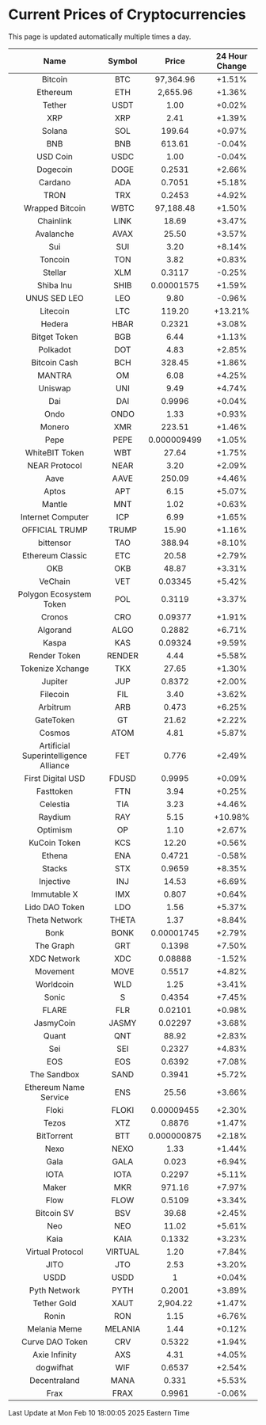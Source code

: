# Current Prices of Cryptocurrencies
This page is updated automatically multiple times a day.

| Name | Symbol | Price | 24 Hour Change |
| :---: |:---:| :---: | :---: |
| Bitcoin | BTC | 97,364.96 | +1.51% |
| Ethereum | ETH | 2,655.96 | +1.36% |
| Tether | USDT | 1.00 | +0.02% |
| XRP | XRP | 2.41 | +1.39% |
| Solana | SOL | 199.64 | +0.97% |
| BNB | BNB | 613.61 | -0.04% |
| USD Coin | USDC | 1.00 | -0.04% |
| Dogecoin | DOGE | 0.2531 | +2.66% |
| Cardano | ADA | 0.7051 | +5.18% |
| TRON | TRX | 0.2453 | +4.92% |
| Wrapped Bitcoin | WBTC | 97,188.48 | +1.50% |
| Chainlink | LINK | 18.69 | +3.47% |
| Avalanche | AVAX | 25.50 | +3.57% |
| Sui | SUI | 3.20 | +8.14% |
| Toncoin | TON | 3.82 | +0.83% |
| Stellar | XLM | 0.3117 | -0.25% |
| Shiba Inu | SHIB | 0.00001575 | +1.59% |
| UNUS SED LEO | LEO | 9.80 | -0.96% |
| Litecoin | LTC | 119.20 | +13.21% |
| Hedera | HBAR | 0.2321 | +3.08% |
| Bitget Token | BGB | 6.44 | +1.13% |
| Polkadot | DOT | 4.83 | +2.85% |
| Bitcoin Cash | BCH | 328.45 | +1.86% |
| MANTRA | OM | 6.08 | +4.25% |
| Uniswap | UNI | 9.49 | +4.74% |
| Dai | DAI | 0.9996 | +0.04% |
| Ondo | ONDO | 1.33 | +0.93% |
| Monero | XMR | 223.51 | +1.46% |
| Pepe | PEPE | 0.000009499 | +1.05% |
| WhiteBIT Token | WBT | 27.64 | +1.75% |
| NEAR Protocol | NEAR | 3.20 | +2.09% |
| Aave | AAVE | 250.09 | +4.46% |
| Aptos | APT | 6.15 | +5.07% |
| Mantle | MNT | 1.02 | +0.63% |
| Internet Computer | ICP | 6.99 | +1.65% |
| OFFICIAL TRUMP | TRUMP | 15.90 | +1.16% |
| bittensor | TAO | 388.94 | +8.10% |
| Ethereum Classic | ETC | 20.58 | +2.79% |
| OKB | OKB | 48.87 | +3.31% |
| VeChain | VET | 0.03345 | +5.42% |
| Polygon Ecosystem Token | POL | 0.3119 | +3.37% |
| Cronos | CRO | 0.09377 | +1.91% |
| Algorand | ALGO | 0.2882 | +6.71% |
| Kaspa | KAS | 0.09324 | +9.59% |
| Render Token | RENDER | 4.44 | +5.58% |
| Tokenize Xchange | TKX | 27.65 | +1.30% |
| Jupiter | JUP | 0.8372 | +2.00% |
| Filecoin | FIL | 3.40 | +3.62% |
| Arbitrum | ARB | 0.473 | +6.25% |
| GateToken | GT | 21.62 | +2.22% |
| Cosmos | ATOM | 4.81 | +5.87% |
| Artificial Superintelligence Alliance | FET | 0.776 | +2.49% |
| First Digital USD | FDUSD | 0.9995 | +0.09% |
| Fasttoken | FTN | 3.94 | +0.25% |
| Celestia | TIA | 3.23 | +4.46% |
| Raydium | RAY | 5.15 | +10.98% |
| Optimism | OP | 1.10 | +2.67% |
| KuCoin Token | KCS | 12.20 | +0.56% |
| Ethena | ENA | 0.4721 | -0.58% |
| Stacks | STX | 0.9659 | +8.35% |
| Injective | INJ | 14.53 | +6.69% |
| Immutable X | IMX | 0.807 | +0.64% |
| Lido DAO Token | LDO | 1.56 | +5.37% |
| Theta Network | THETA | 1.37 | +8.84% |
| Bonk | BONK | 0.00001745 | +2.79% |
| The Graph | GRT | 0.1398 | +7.50% |
| XDC Network | XDC | 0.08888 | -1.52% |
| Movement | MOVE | 0.5517 | +4.82% |
| Worldcoin | WLD | 1.25 | +3.41% |
| Sonic | S | 0.4354 | +7.45% |
| FLARE | FLR | 0.02101 | +0.98% |
| JasmyCoin | JASMY | 0.02297 | +3.68% |
| Quant | QNT | 88.92 | +2.83% |
| Sei | SEI | 0.2327 | +4.83% |
| EOS | EOS | 0.6392 | +7.08% |
| The Sandbox | SAND | 0.3941 | +5.72% |
| Ethereum Name Service | ENS | 25.56 | +3.66% |
| Floki | FLOKI | 0.00009455 | +2.30% |
| Tezos | XTZ | 0.8876 | +1.47% |
| BitTorrent | BTT | 0.000000875 | +2.18% |
| Nexo | NEXO | 1.33 | +1.44% |
| Gala | GALA | 0.023 | +6.94% |
| IOTA | IOTA | 0.2297 | +5.11% |
| Maker | MKR | 971.16 | +7.97% |
| Flow | FLOW | 0.5109 | +3.34% |
| Bitcoin SV | BSV | 39.68 | +2.45% |
| Neo | NEO | 11.02 | +5.61% |
| Kaia | KAIA | 0.1332 | +3.23% |
| Virtual Protocol | VIRTUAL | 1.20 | +7.84% |
| JITO | JTO | 2.53 | +3.20% |
| USDD | USDD | 1 | +0.04% |
| Pyth Network | PYTH | 0.2001 | +3.89% |
| Tether Gold | XAUT | 2,904.22 | +1.47% |
| Ronin | RON | 1.15 | +6.76% |
| Melania Meme | MELANIA | 1.44 | +0.12% |
| Curve DAO Token | CRV | 0.5322 | +1.94% |
| Axie Infinity | AXS | 4.31 | +4.05% |
| dogwifhat | WIF | 0.6537 | +2.54% |
| Decentraland | MANA | 0.331 | +5.53% |
| Frax | FRAX | 0.9961 | -0.06% |

Last Update at Mon Feb 10 18:00:05 2025 Eastern Time